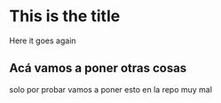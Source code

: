 # This is the title

Here it goes again

## Acá vamos a poner otras cosas
solo por probar
vamos a poner esto en la repo
muy mal



